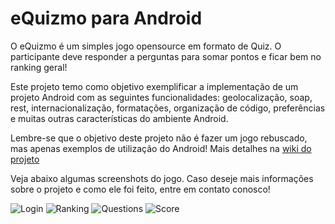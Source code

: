eQuizmo para Android
===========

O eQuizmo é um simples jogo opensource em formato de Quiz. O participante deve responder a perguntas para somar pontos 
e ficar bem no ranking geral!

Este projeto temo como objetivo exemplificar a implementação de um projeto Android com as seguintes funcionalidades:
geolocalização, soap, rest, internacionalização, formatações, organização de código, preferências e muitas outras características
do ambiente Android.

Lembre-se que o objetivo deste projeto não é fazer um jogo rebuscado, mas apenas exemplos de utilização do Android! 
Mais detalhes na [wiki do projeto](https://github.com/exmo/equizmo-android/wiki)

Veja abaixo algumas screenshots do jogo. Caso deseje mais informações sobre o projeto e como ele foi feito, entre em contato
conosco!

![Login](http://exmo.github.com/images/android/login_screen.png)
![Ranking](http://exmo.github.com/images/android/ranking_screen.png)
![Questions](http://exmo.github.com/images/android/quiz_screen.png)
![Score](http://exmo.github.com/images/android/map_screen.png)

